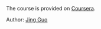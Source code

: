 The course is provided on [Coursera](https://www.coursera.org/learn/programming-languages/home).

Author: [Jing Guo](guoj.org)